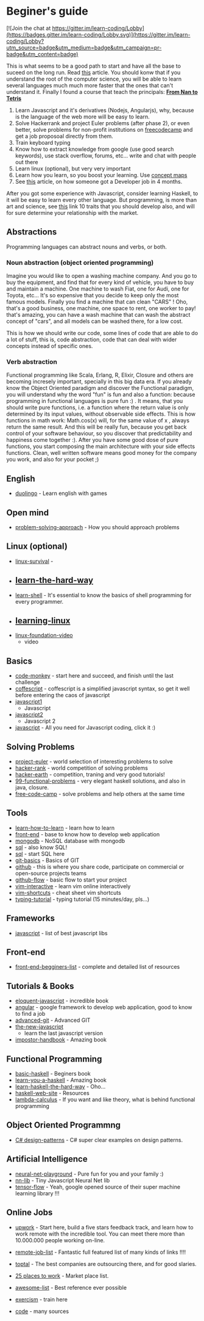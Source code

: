 # Beginer's guide

[![Join the chat at https://gitter.im/learn-coding/Lobby](https://badges.gitter.im/learn-coding/Lobby.svg)](https://gitter.im/learn-coding/Lobby?utm_source=badge&utm_medium=badge&utm_campaign=pr-badge&utm_content=badge)

This is what seems to be a good path to start and have all the base to suceed on
the long run. Read [this](http://www.paulgraham.com/knuth.html) article.
You should konw that if you understand the root of the computer science, you will be able to learn several languages much much more faster that the ones that can't understand it. Finally I found a course that teach the principals: 
**[From Nan to Tetris](https://www.coursera.org/learn/build-a-computer)**

1. Learn Javascript and it's derivatives (Nodejs, Angularjs), why, because is
   the language of the web
   more will be easy to learn.
2. Solve Hackerrank and project Euler problems (after phase 2), or even better, solve problems for non-profit institutions on [freecodecamp](https://www.freecodecamp.com) and get a job proposoal directly from them.
3. Train keyboard typing
4. Know how to extract knowledge from google (use good search keywords), use
   stack overflow, forums, etc... write and chat with people out there
5. Learn linux (optional), but very very important
6. Learn how you learn, so you boost your learning. Use [concept maps](http://www.conceptmaps.io/guide/lessons/Frequently_Asked_Questions) 
7. See [this](https://medium.freecodecamp.org/https-medium-com-samwcoding-how-to-get-your-first-developer-job-in-4-months-ec86da6e5d9a) article, on how someone got a Developer job in 4 months.

After you got some experience with Javascript, consider learning Haskell, to it
will be easy to learn every other language. But programming, is more than art and science, see [this](http://www.techrepublic.com/blog/10-things/10-traits-to-look-for-when-youre-hiring-a-programmer/) link 10 traits
that you should develop also, and will for sure determine your relationship with the market.


## Abstractions
Programming languages can abstract nouns and verbs, or both. 

### Noun abstraction (object oriented programming)
Imagine you would like to open a washing machine company. And you go to buy the equipment, 
and find that for every kind of vehicle, you have to buy and maintain a machine. One machine 
to wash Fiat, one for Audi, one for Toyota, etc... It's so expensive that you decide to keep only 
the most famous models. Finally you find a machine that can clean "CARS" ! Oho, that's a good 
business, one machine, one space to rent, one worker to pay! that's amazing, you can have a wash 
machine that can wash the abstract concept of "cars", and all models can be washed there, for a low 
cost. 

This is how we should write our code, some lines of code that are able to do a lot of stuff, this is, 
code abstraction, code that can deal with wider concepts instead of specific ones. 




### Verb abstraction 

Functional programming like Scala, Erlang, R, Elixir, Closure and others are becoming incresely important, specially in this big data era. If you already know the Object Oriented paradigm and discover the Functional paradigm, you will understand why the word "fun" is fun and also a function: because programming in functional languages is pure fun :) . It means, that you should write pure functions, i.e. a function where the return value is only determined by its input values, without observable side effects. This is how functions in math work: Math.cos(x) will, for the same value of x , always return the same result. And this will be really fun, because you get back control of your software behaviour, so you discover that predictability and happiness come together :). After you have some good dose of pure functions, you start composing the main architecture with your side effects functions. Clean, well written software means good money for the company you work, and also for your pocket ;) 

## English
* [duolingo](https://www.duolingo.com/) - Learn english with games

## Open mind
* [problem-solving-approach](http://blog.iqmatrix.com/better-problem-solver) - How you should approach problems

## Linux (optional)
* [linux-survival](http://linuxsurvival.com) -
* [learn-the-hard-way](http://cli.learncodethehardway.org/book/introduction.html)
  -
* [learn-shell](http://www.learnshell.org/) - It's essential to know the basics
  of shell programming for every programmer.
* [learning-linux](http://freevideolectures.com/blog/2012/04/5-websites-learning-linux/)
  -
* [linux-foundation-video](https://www.edx.org/course/introduction-linux-linuxfoundationx-lfs101x-0)
  - video


## Basics
* [code-monkey](http://www.playcodemonkey.com) - start here and succeed, and
  finish until the last challenge
* [coffescript](https://www.codeschool.com/courses/coffeescript) - coffescript
  is a simplified javascript syntax, so get it well before entering the caos of
  javascript
* [javascript1](https://www.codeschool.com/courses/javascript-road-trip-part-1)
  - Javascript
* [javascript2](https://www.codeschool.com/courses/javascript-road-trip-part-2)
  - Javascript 2
* [javascript](http://superherojs.com/) - All you need for Javascript coding, click it :)


## Solving Problems
* [project-euler](https://projecteuler.net/) - world selection of interesting problems
  to solve
* [hacker-rank](https://www.hackerrank.com) - world competition of solving
  problems
* [hacker-earth](http://www.hackereartch.com) - competition, traning and very good tutorials!
* [99-functional-problems](https://github.com/pavelfatin/ninety-nine) - very elegant haskell solutions, and also in java, closure.
* [free-code-camp](https://www.freecodecamp.com) - solve problems and help others at the same time



## Tools
* [learn-how-to-learn](https://www.coursera.org/learn/learning-how-to-learn) -
  learn how to learn
* [front-end](https://www.codeschool.com/courses/front-end-foundations) - base
  to know how to develop web application
* [mongodb](https://www.codeschool.com/courses/the-magical-marvels-of-mongodb) -
  NoSQL database with mongodb
* [sql](https://www.codeschool.com/courses/the-sequel-to-sql) - also know SQL!
* [sql](https://www.codeschool.com/courses/try-sql) - start SQL here
* [git-basics](https://www.codeschool.com/courses/try-git) - Basics of GIT
* [github](https://www.codeschool.com/courses/mastering-github) - this is where
  you share code, participate on commercial or open-source projects teams
* [github-flow](https://guides.github.com/introduction/flow/) - basic flow to start your project
* [vim-interactive](http://www.openvim.com/) - learn vim online interactively
* [vim-shortcuts](https://i.stack.imgur.com/i3iyY.gif) - cheat sheet vim shortcuts
* [typing-tutorial](http://thetypingcat.com/) - typing tutorial (15 minutes/day, pls...)

## Frameworks
* [javascript](https://github.com/sorrycc/awesome-javascript) - list of best javascript libs

## Front-end
* [front-end-begginers-list](https://github.com/thedaviddias/Resources-Front-End-Beginner) - complete and detailed list of resources


## Tutorials & Books
* [eloquent-javascript](https://www.codeschool.com/courses/coffeescript) -
  incredible book
* [angular](https://www.codeschool.com/courses/shaping-up-with-angular-js) -
  google framework to develop web application, good to know to find a job
* [advanced-git](https://www.codeschool.com/courses/git-real-2) - Advanced GIT
* [the-new-javascript](https://www.codeschool.com/courses/es2015-the-shape-of-javascript-to-come)
  - learn the last javascript version
* [impostor-handbook](https://bigmachine.io/) - Amazing book


## Functional Programming
* [basic-haskell](http://haskellbook.com/) - Beginers book
* [learn-you-a-haskell](http://learnyouahaskell.com/) - Amazing book
* [learn-haskell-the-hard-way](http://yannesposito.com/Scratch/en/blog/Haskell-the-Hard-Way/) - Oho...
* [haskell-web-site](https://wiki.haskell.org/Haskell) - Resources
* [lambda-calculus](http://worrydream.com/AlligatorEggs/) - If you want and like theory, what is behind functional programming


## Object Oriented Programmng
* [C# design-patterns](http://www.dofactory.com/net/design-patterns) - C# super clear examples on design patterns.


## Artificial Intelligence

* [neural-net-playground](http://playground.tensorflow.org/) - Pure fun for you and your family :) 
* [nn-lib](https://github.com/tensorflow/playground/blob/master/nn.ts) - Tiny Javascript Neural Net lib
* [tensor-flow](http://www.tensorflow.org) - Yeah, google opened source of their super machine learning library !!! 


## Online Jobs
* [upwork](http://www.upwork.com) - Start here, build a five stars feedback track, and learn how to work remote with the incredible tool. You can meet there more than 10.000.000 people working on-line.
* [remote-job-list](https://github.com/lukasz-madon/awesome-remote-job) - Fantastic full featured list of many kinds of links !!!!
* [toptal](http://www.toptal.com) - The best companies are outsourcing there, and for good slaries.
* [25 places to work](http://blog.creativelive.com/best-sites-finding-remote-jobs/) - Market place list.
* [awesome-list](https://github.com/lukasz-madon/awesome-remote-job) - Best reference ever possible







* [exercism](http://exercism.io/) - train here
* [code](https://code.org/) - many sources

